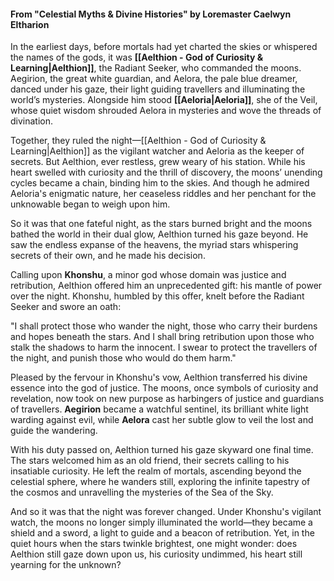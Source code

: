 
#### From "Celestial Myths & Divine Histories" by Loremaster Caelwyn Eltharion
In the earliest days, before mortals had yet charted the skies or whispered the names of the gods, it was **[[Aelthion - God of Curiosity & Learning|Aelthion]]**, the Radiant Seeker, who commanded the moons. Aegirion, the great white guardian, and Aelora, the pale blue dreamer, danced under his gaze, their light guiding travellers and illuminating the world’s mysteries. Alongside him stood **[[Aeloria|Aeloria]]**, she of the Veil, whose quiet wisdom shrouded Aelora in mysteries and wove the threads of divination.

Together, they ruled the night—[[Aelthion - God of Curiosity & Learning|Aelthion]] as the vigilant watcher and Aeloria as the keeper of secrets. But Aelthion, ever restless, grew weary of his station. While his heart swelled with curiosity and the thrill of discovery, the moons’ unending cycles became a chain, binding him to the skies. And though he admired Aeloria's enigmatic nature, her ceaseless riddles and her penchant for the unknowable began to weigh upon him.

So it was that one fateful night, as the stars burned bright and the moons bathed the world in their dual glow, Aelthion turned his gaze beyond. He saw the endless expanse of the heavens, the myriad stars whispering secrets of their own, and he made his decision.

Calling upon **Khonshu**, a minor god whose domain was justice and retribution, Aelthion offered him an unprecedented gift: his mantle of power over the night. Khonshu, humbled by this offer, knelt before the Radiant Seeker and swore an oath:

"I shall protect those who wander the night, those who carry their burdens and hopes beneath the stars. And I shall bring retribution upon those who stalk the shadows to harm the innocent. I swear to protect the travellers of the night, and punish those who would do them harm."

Pleased by the fervour in Khonshu's vow, Aelthion transferred his divine essence into the god of justice. The moons, once symbols of curiosity and revelation, now took on new purpose as harbingers of justice and guardians of travellers. **Aegirion** became a watchful sentinel, its brilliant white light warding against evil, while **Aelora** cast her subtle glow to veil the lost and guide the wandering.

With his duty passed on, Aelthion turned his gaze skyward one final time. The stars welcomed him as an old friend, their secrets calling to his insatiable curiosity. He left the realm of mortals, ascending beyond the celestial sphere, where he wanders still, exploring the infinite tapestry of the cosmos and unravelling the mysteries of the Sea of the Sky.

And so it was that the night was forever changed. Under Khonshu's vigilant watch, the moons no longer simply illuminated the world—they became a shield and a sword, a light to guide and a beacon of retribution. Yet, in the quiet hours when the stars twinkle brightest, one might wonder: does Aelthion still gaze down upon us, his curiosity undimmed, his heart still yearning for the unknown?